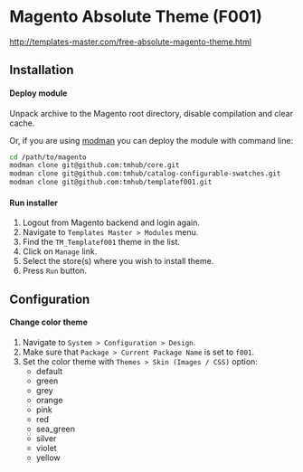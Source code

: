 Magento Absolute Theme (F001)
=============================

http://templates-master.com/free-absolute-magento-theme.html

## Installation
#### Deploy module
Unpack archive to the Magento root directory, disable compilation and clear cache.

Or, if you are using [modman](https://github.com/colinmollenhour/modman) you can
deploy the module with command line:

```bash
cd /path/to/magento
modman clone git@github.com:tmhub/core.git
modman clone git@github.com:tmhub/catalog-configurable-swatches.git
modman clone git@github.com:tmhub/templatef001.git
```

#### Run installer
1. Logout from Magento backend and login again.
2. Navigate to `Templates Master > Modules` menu.
3. Find the `TM_Templatef001` theme in the list.
4. Click on `Manage` link.
5. Select the store(s) where you wish to install theme.
6. Press `Run` button.

## Configuration
#### Change color theme
1. Navigate to `System > Configuration > Design`.
2. Make sure that `Package > Current Package Name` is set to `f001`.
3. Set the color theme with `Themes > Skin (Images / CSS)` option:
    - default
    - green
    - grey
    - orange
    - pink
    - red
    - sea_green
    - silver
    - violet
    - yellow
